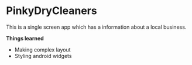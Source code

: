 # PinkyDryCleaners
This is a single screen app which has a information about a local business.

**Things learned**
- Making complex layout
- Styling android widgets

